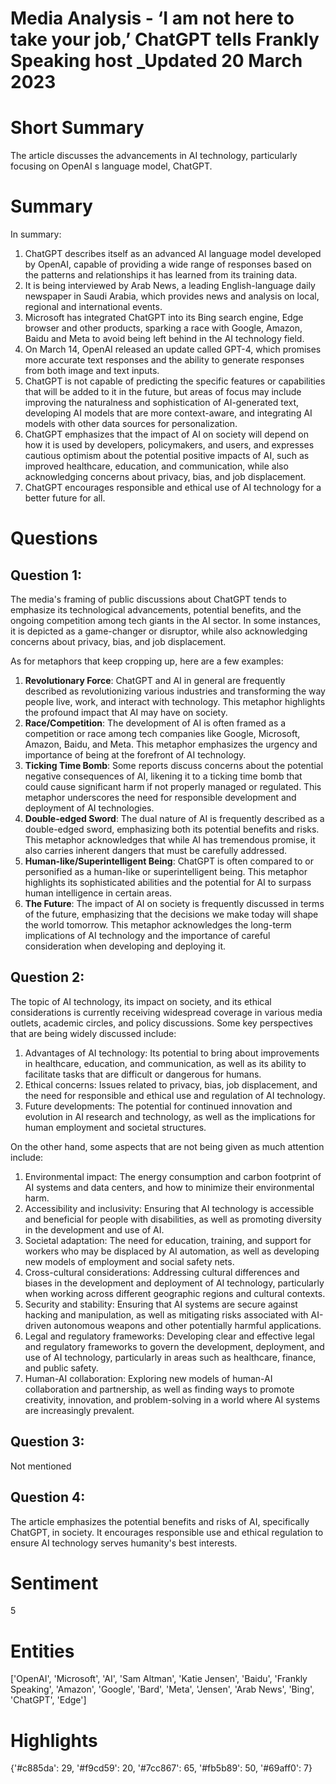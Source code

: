 # Media Analysis - ‘I am not here to take your job,’ ChatGPT tells Frankly Speaking host _Updated 20 March 2023

# Short Summary
The article discusses the advancements in AI technology, particularly focusing on OpenAI s language model, ChatGPT.

# Summary
In summary:

1. ChatGPT describes itself as an advanced AI language model developed by OpenAI, capable of providing a wide range of responses based on the patterns and relationships it has learned from its training data.
2. It is being interviewed by Arab News, a leading English-language daily newspaper in Saudi Arabia, which provides news and analysis on local, regional and international events.
3. Microsoft has integrated ChatGPT into its Bing search engine, Edge browser and other products, sparking a race with Google, Amazon, Baidu and Meta to avoid being left behind in the AI technology field.
4. On March 14, OpenAI released an update called GPT-4, which promises more accurate text responses and the ability to generate responses from both image and text inputs.
5. ChatGPT is not capable of predicting the specific features or capabilities that will be added to it in the future, but areas of focus may include improving the naturalness and sophistication of AI-generated text, developing AI models that are more context-aware, and integrating AI models with other data sources for personalization.
6. ChatGPT emphasizes that the impact of AI on society will depend on how it is used by developers, policymakers, and users, and expresses cautious optimism about the potential positive impacts of AI, such as improved healthcare, education, and communication, while also acknowledging concerns about privacy, bias, and job displacement.
7. ChatGPT encourages responsible and ethical use of AI technology for a better future for all.

# Questions
## Question 1:
The media's framing of public discussions about ChatGPT tends to emphasize its technological advancements, potential benefits, and the ongoing competition among tech giants in the AI sector. In some instances, it is depicted as a game-changer or disruptor, while also acknowledging concerns about privacy, bias, and job displacement.

As for metaphors that keep cropping up, here are a few examples:

1. **Revolutionary Force**: ChatGPT and AI in general are frequently described as revolutionizing various industries and transforming the way people live, work, and interact with technology. This metaphor highlights the profound impact that AI may have on society.
2. **Race/Competition**: The development of AI is often framed as a competition or race among tech companies like Google, Microsoft, Amazon, Baidu, and Meta. This metaphor emphasizes the urgency and importance of being at the forefront of AI technology.
3. **Ticking Time Bomb**: Some reports discuss concerns about the potential negative consequences of AI, likening it to a ticking time bomb that could cause significant harm if not properly managed or regulated. This metaphor underscores the need for responsible development and deployment of AI technologies.
4. **Double-edged Sword**: The dual nature of AI is frequently described as a double-edged sword, emphasizing both its potential benefits and risks. This metaphor acknowledges that while AI has tremendous promise, it also carries inherent dangers that must be carefully addressed.
5. **Human-like/Superintelligent Being**: ChatGPT is often compared to or personified as a human-like or superintelligent being. This metaphor highlights its sophisticated abilities and the potential for AI to surpass human intelligence in certain areas.
6. **The Future**: The impact of AI on society is frequently discussed in terms of the future, emphasizing that the decisions we make today will shape the world tomorrow. This metaphor acknowledges the long-term implications of AI technology and the importance of careful consideration when developing and deploying it.
## Question 2:
The topic of AI technology, its impact on society, and its ethical considerations is currently receiving widespread coverage in various media outlets, academic circles, and policy discussions. Some key perspectives that are being widely discussed include:

1. Advantages of AI technology: Its potential to bring about improvements in healthcare, education, and communication, as well as its ability to facilitate tasks that are difficult or dangerous for humans.
2. Ethical concerns: Issues related to privacy, bias, job displacement, and the need for responsible and ethical use and regulation of AI technology.
3. Future developments: The potential for continued innovation and evolution in AI research and technology, as well as the implications for human employment and societal structures.

On the other hand, some aspects that are not being given as much attention include:

1. Environmental impact: The energy consumption and carbon footprint of AI systems and data centers, and how to minimize their environmental harm.
2. Accessibility and inclusivity: Ensuring that AI technology is accessible and beneficial for people with disabilities, as well as promoting diversity in the development and use of AI.
3. Societal adaptation: The need for education, training, and support for workers who may be displaced by AI automation, as well as developing new models of employment and social safety nets.
4. Cross-cultural considerations: Addressing cultural differences and biases in the development and deployment of AI technology, particularly when working across different geographic regions and cultural contexts.
5. Security and stability: Ensuring that AI systems are secure against hacking and manipulation, as well as mitigating risks associated with AI-driven autonomous weapons and other potentially harmful applications.
6. Legal and regulatory frameworks: Developing clear and effective legal and regulatory frameworks to govern the development, deployment, and use of AI technology, particularly in areas such as healthcare, finance, and public safety.
7. Human-AI collaboration: Exploring new models of human-AI collaboration and partnership, as well as finding ways to promote creativity, innovation, and problem-solving in a world where AI systems are increasingly prevalent.
## Question 3:
Not mentioned
## Question 4:
The article emphasizes the potential benefits and risks of AI, specifically ChatGPT, in society. It encourages responsible use and ethical regulation to ensure AI technology serves humanity's best interests.


# Sentiment
5

# Entities
['OpenAI', 'Microsoft', 'AI', 'Sam Altman', 'Katie Jensen', 'Baidu', 'Frankly Speaking', 'Amazon', 'Google', 'Bard', 'Meta', 'Jensen', 'Arab News', 'Bing', 'ChatGPT', 'Edge']

# Highlights
{'#c885da': 29, '#f9cd59': 20, '#7cc867': 65, '#fb5b89': 50, '#69aff0': 7}

